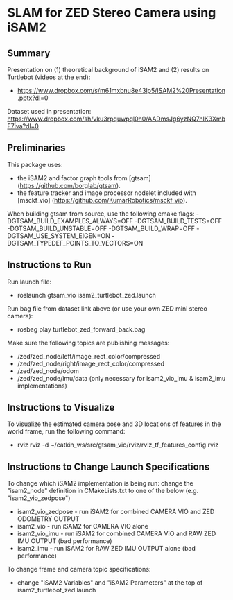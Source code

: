 # SLAM for ZED Stereo Camera using iSAM2

## Summary

Presentation on (1) theoretical background of iSAM2 and (2) results on Turtlebot (videos at the end):
- https://www.dropbox.com/s/m61mxbnu8e43lp5/ISAM2%20Presentation.pptx?dl=0

Dataset used in presentation: https://www.dropbox.com/sh/vku3rpquwpql0h0/AADmsJg6yzNQ7nIK3XmbF7iva?dl=0

## Preliminaries

This package uses: 
* the iSAM2 and factor graph tools from [gtsam] (https://github.com/borglab/gtsam).
* the feature tracker and image processor nodelet included with [msckf_vio] (https://github.com/KumarRobotics/msckf_vio).

When building gtsam from source, use the following cmake flags: -DGTSAM_BUILD_EXAMPLES_ALWAYS=OFF -DGTSAM_BUILD_TESTS=OFF -DGTSAM_BUILD_UNSTABLE=OFF -DGTSAM_BUILD_WRAP=OFF -DGTSAM_USE_SYSTEM_EIGEN=ON -DGTSAM_TYPEDEF_POINTS_TO_VECTORS=ON

## Instructions to Run 

Run launch file:
- roslaunch gtsam_vio isam2_turtlebot_zed.launch

Run bag file from dataset link above (or use your own ZED mini stereo camera):
- rosbag play turtlebot_zed_forward_back.bag

Make sure the following topics are publishing messages:
- /zed/zed_node/left/image_rect_color/compressed
- /zed/zed_node/right/image_rect_color/compressed
- /zed/zed_node/odom
- /zed/zed_node/imu/data (only necessary for isam2_vio_imu & isam2_imu implementations)

## Instructions to Visualize

To visualize the estimated camera pose and 3D locations of features in the world frame, run the following command:
- rviz rviz -d ~/catkin_ws/src/gtsam_vio/rviz/rviz_tf_features_config.rviz 

## Instructions to Change Launch Specifications

To change which iSAM2 implementation is being run:
change the "isam2_node" definition in CMakeLists.txt to one of the below (e.g. "isam2_vio_zedpose")
- isam2_vio_zedpose - run iSAM2 for combined CAMERA VIO and ZED ODOMETRY OUTPUT 
- isam2_vio - run iSAM2 for CAMERA VIO alone
- isam2_vio_imu - run iSAM2 for combined CAMERA VIO and RAW ZED IMU OUTPUT (bad performance)
- isam2_imu - run iSAM2 for RAW ZED IMU OUTPUT alone (bad performance)

To change frame and camera topic specifications:
- change "iSAM2 Variables" and "iSAM2 Parameters" at the top of isam2_turtlebot_zed.launch
